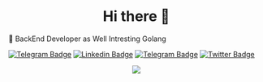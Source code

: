 <h1 align="center">Hi there 👋 </h1>

🔭 BackEnd Developer as Well Intresting Golang

[![Telegram Badge](https://img.shields.io/badge/GitHub-github)](https://mahdihp.github.io "My web site")
[![Linkedin Badge](https://img.shields.io/badge/-mahdihp88-0072b1?style=flat&logo=Linkedin&logoColor=white)](https://www.linkedin.com/in/mahdihp88/ "Connect on LinkedIn")
[![Telegram Badge](https://img.shields.io/badge/-mahdihp88-white?style=flat&logo=Telegram&logoColor=blue)](https://t.me/mahdihp88 "Contact on Telegram")
[![Twitter Badge](https://img.shields.io/badge/-mahdihp88-grey?style=flat&logo=Twitter&logoColor=blue)](https://twitter.com/Mahdihp88 "Contact on Twitter")




<p align="center">
  <img src="https://github-readme-stats.vercel.app/api?username=mahdihp&show_icons=true&count_private=true&include_all_commits=true" />
</p>

<!--
**Mahdi Hosseinpour** is a ✨ _special_ ✨ repository because its `README.md` (this file) appears on your GitHub profile.

Here are some ideas to get you started:

- 🔭 I’m currently working on ...
- 🌱 I’m currently learning ...
- 👯 I’m looking to collaborate on ...
- 🤔 I’m looking for help with ...
- 💬 Ask me about ...
- 📫 How to reach me: ...
- 😄 Pronouns: ...
- ⚡ Fun fact: ...
-->
